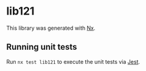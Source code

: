 # lib121

This library was generated with [Nx](https://nx.dev).

## Running unit tests

Run `nx test lib121` to execute the unit tests via [Jest](https://jestjs.io).
